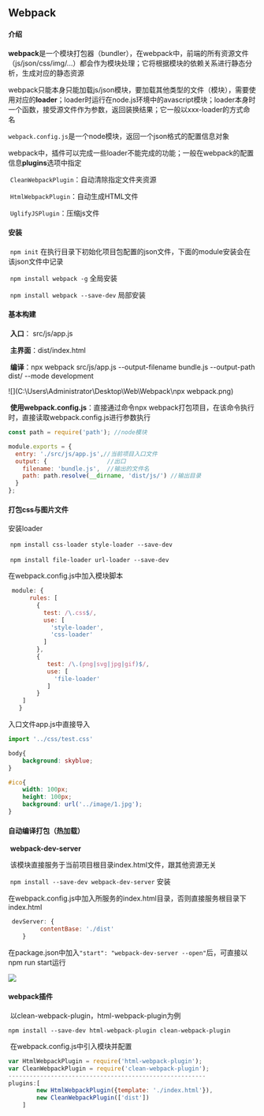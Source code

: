 ## Webpack

#### 介绍

​	**webpack**是一个模块打包器（bundler），在webpack中，前端的所有资源文件（js/json/css/img/...）都会作为模块处理；它将根据模块的依赖关系进行静态分析，生成对应的静态资源

​	webpack只能本身只能加载js/json模块，要加载其他类型的文件（模块），需要使用对应的**loader**；loader时运行在node.js环境中的avascript模块；loader本身时一个函数，接受源文件作为参数，返回装换结果；它一般以xxx-loader的方式命名

​	`webpack.config.js`是一个node模块，返回一个json格式的配置信息对象

​	webpack中，插件可以完成一些loader不能完成的功能；一般在webpack的配置信息**plugins**选项中指定

​		`CleanWebpackPlugin`：自动清除指定文件夹资源

​		`HtmlWebpackPlugin`：自动生成HTML文件

​		`UglifyJSPlugin`：压缩js文件

#### 安装

​	`npm init`	在执行目录下初始化项目包配置的json文件，下面的module安装会在该json文件中记录

​	`npm install webpack -g`	全局安装

​	`npm install webpack --save-dev`	局部安装

#### 基本构建

​	**入口**： src/js/app.js

​	**主界面**：dist/index.html

​	**编译**：npx webpack src/js/app.js --output-filename bundle.js --output-path dist/ --mode development

![](C:\Users\Administrator\Desktop\Web\Webpack\npx webpack.png)	

​	**使用webpack.config.js**：直接通过命令npx webpack打包项目，在该命令执行时，直接读取webpack.config.js进行参数执行

```javascript
const path = require('path'); //node模块

module.exports = {
  entry: './src/js/app.js',//当前项目入口文件
  output: {					//出口
    filename: 'bundle.js',	//输出的文件名
    path: path.resolve(__dirname, 'dist/js/') //输出目录
  }
};
```

#### 打包css与图片文件

安装loader

​	`npm install css-loader style-loader --save-dev`

​	`npm install file-loader url-loader --save-dev`

在webpack.config.js中加入模块脚本

```javascript
 module: {
      rules: [
        {
          test: /\.css$/,
          use: [
            'style-loader',
            'css-loader'
          ]
        },
	    {
	       test: /\.(png|svg|jpg|gif)$/,
	       use: [
	         'file-loader'
	       ]
	    }
    ]
   }
```

入口文件app.js中直接导入

```javascript
import '../css/test.css'
```

```css
body{
	background: skyblue;
}

#ico{
	width: 100px;
	height: 100px;
	background: url('../image/1.jpg');
}
```

#### 自动编译打包（热加载）

​	**webpack-dev-server**

​	该模块直接服务于当前项目根目录index.html文件，跟其他资源无关

​	`npm install --save-dev webpack-dev-server`	安装

​	在webpack.config.js中加入所服务的index.html目录，否则直接服务根目录下index.html

```javascript
 devServer: {
	     contentBase: './dist'
	}
```

​	在package.json中加入`"start": "webpack-dev-server --open"`后，可直接以npm run start运行

![](C:\Users\Administrator\Desktop\Web\Webpack\dev-server.png)

#### webpack插件

​	以clean-webpack-plugin，html-webpack-plugin为例

`npm install --save-dev html-webpack-plugin clean-webpack-plugin`

​	在webpack.config.js中引入模块并配置

```javascript
var HtmlWebpackPlugin = require('html-webpack-plugin');
var CleanWebpackPlugin = require('clean-webpack-plugin');
--------------------------------------------------------
plugins:[
		new HtmlWebpackPlugin({template: './index.html'}),
		new CleanWebpackPlugin(['dist'])
	]
```

